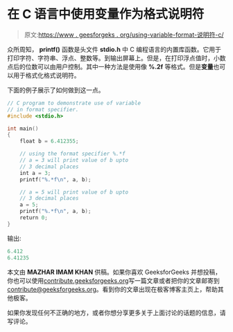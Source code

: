 # 在 C 语言中使用变量作为格式说明符

> 原文:[https://www . geesforgeks . org/using-variable-format-说明符-c/](https://www.geeksforgeeks.org/using-variable-format-specifier-c/)

众所周知， **printf()** 函数是头文件 **stdio.h** 中 C 编程语言的内置库函数。它用于打印字符、字符串、浮点、整数等。到输出屏幕上。但是，在打印浮点值时，小数点后的位数可以由用户控制。其中一种方法是使用像 **%.2f** 等格式。但是**变量**也可以用于格式化格式说明符。

下面的例子展示了如何做到这一点。

```cpp
// C program to demonstrate use of variable
// in format specifier.
#include <stdio.h>

int main()
{
    float b = 6.412355;

    // using the format specifier %.*f
    // a = 3 will print value of b upto
    // 3 decimal places
    int a = 3;
    printf("%.*f\n", a, b);

    // a = 5 will print value of b upto
    // 3 decimal places
    a = 5;
    printf("%.*f\n", a, b);
    return 0;
}
```

输出:

```cpp
6.412
6.41235

```

本文由 **MAZHAR IMAM KHAN** 供稿。如果你喜欢 GeeksforGeeks 并想投稿，你也可以使用[contribute.geeksforgeeks.org](http://contribute.geeksforgeeks.org)写一篇文章或者把你的文章邮寄到 contribute@geeksforgeeks.org。看到你的文章出现在极客博客主页上，帮助其他极客。

如果你发现任何不正确的地方，或者你想分享更多关于上面讨论的话题的信息，请写评论。